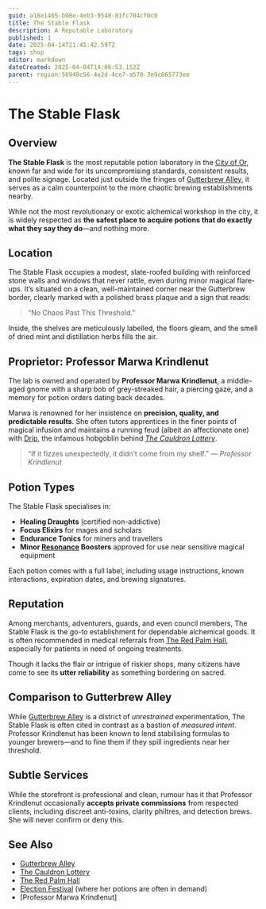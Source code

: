 ```yaml
---
guid: a18e1465-b98e-4eb3-9548-81fc704cf0c0
title: The Stable Flask
description: A Reputable Laboratory
published: 1
date: 2025-04-14T21:45:42.597Z
tags: shop
editor: markdown
dateCreated: 2025-04-04T14:06:53.152Z
parent: region:50940c56-4e2d-4ce7-a570-3e9c865773ee
---
```


# The Stable Flask

## Overview
**The Stable Flask** is the most reputable potion laboratory in the [City of Or](/geography/settlement/city/city-of-or.md), known far and wide for its uncompromising standards, consistent results, and polite signage. Located just outside the fringes of [Gutterbrew Alley](/geography/settlement/city/city-of-or/district/gutterbrew-alley.md), it serves as a calm counterpoint to the more chaotic brewing establishments nearby.

While not the most revolutionary or exotic alchemical workshop in the city, it is widely respected as **the safest place to acquire potions that do exactly what they say they do**—and nothing more.

## Location
The Stable Flask occupies a modest, slate-roofed building with reinforced stone walls and windows that never rattle, even during minor magical flare-ups. It’s situated on a clean, well-maintained corner near the Gutterbrew border, clearly marked with a polished brass plaque and a sign that reads:  

> “No Chaos Past This Threshold.”

Inside, the shelves are meticulously labelled, the floors gleam, and the smell of dried mint and distillation herbs fills the air.

## Proprietor: Professor Marwa Krindlenut
The lab is owned and operated by **Professor Marwa Krindlenut**, a middle-aged gnome with a sharp bob of grey-streaked hair, a piercing gaze, and a memory for potion orders dating back decades.

Marwa is renowned for her insistence on **precision, quality, and predictable results**. She often tutors apprentices in the finer points of magical infusion and maintains a running feud (albeit an affectionate one) with [Drip](/geography/settlement/city/city-of-or/shop/the-cauldron-lottery/drip.md), the infamous hobgoblin behind *[The Cauldron Lottery](/geography/settlement/city/city-of-or/shop/the-cauldron-lottery.md)*.

> “If it fizzes unexpectedly, it didn’t come from my shelf.” — *Professor Krindlenut*

## Potion Types
The Stable Flask specialises in:

- **Healing Draughts** (certified non-addictive)
- **Focus Elixirs** for mages and scholars
- **Endurance Tonics** for miners and travellers
- **Minor [Resonance](/generated/resonance/resonance.md) Boosters** approved for use near sensitive magical equipment

Each potion comes with a full label, including usage instructions, known interactions, expiration dates, and brewing signatures.

## Reputation
Among merchants, adventurers, guards, and even council members, The Stable Flask is the go-to establishment for dependable alchemical goods. It is often recommended in medical referrals from [The Red Palm Hall](/geography/settlement/city/city-of-or/shop/the-red-palm-hall.md), especially for patients in need of ongoing treatments.

Though it lacks the flair or intrigue of riskier shops, many citizens have come to see its **utter reliability** as something bordering on sacred.

## Comparison to Gutterbrew Alley
While [Gutterbrew Alley](/geography/settlement/city/city-of-or/district/gutterbrew-alley.md) is a district of *unrestrained* experimentation, The Stable Flask is often cited in contrast as a bastion of *measured intent*. Professor Krindlenut has been known to lend stabilising formulas to younger brewers—and to fine them if they spill ingredients near her threshold.

## Subtle Services
While the storefront is professional and clean, rumour has it that Professor Krindlenut occasionally **accepts private commissions** from respected clients, including discreet anti-toxins, clarity philtres, and detection brews. She will never confirm or deny this.

## See Also
- [Gutterbrew Alley](/geography/settlement/city/city-of-or/district/gutterbrew-alley.md)
- [The Cauldron Lottery](/geography/settlement/city/city-of-or/shop/the-cauldron-lottery.md)
- [The Red Palm Hall](/geography/settlement/city/city-of-or/shop/the-red-palm-hall.md)
- [Election Festival](/generated/festival/election-festival.md) (where her potions are often in demand)
- [Professor Marwa Krindlenut]
